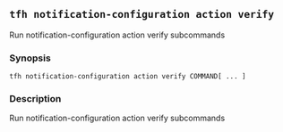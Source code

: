 ## `tfh notification-configuration action verify`

Run notification-configuration action verify subcommands

### Synopsis

    tfh notification-configuration action verify COMMAND[ ... ]

### Description

Run notification-configuration action verify subcommands

